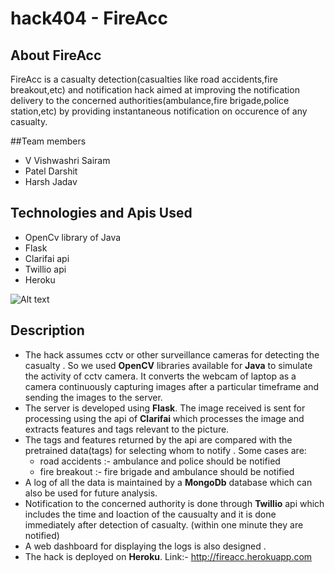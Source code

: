 # hack404 - FireAcc

## About FireAcc
FireAcc is a casualty detection(casualties like road accidents,fire breakout,etc) and notification hack aimed at improving the notification delivery to the concerned authorities(ambulance,fire brigade,police station,etc) by providing instantaneous notification on occurence of any casualty.
  
##Team members
- V Vishwashri Sairam
- Patel Darshit
- Harsh Jadav
  
## Technologies and Apis Used
- OpenCv library of Java
- Flask
- Clarifai api
- Twillio api
- Heroku 
  
![Alt text](/relative/path/to/img.jpg?raw=true "Optional Title")

## Description 
- The hack assumes cctv or other surveillance cameras for detecting the casualty . So we used **OpenCV** libraries available for **Java** to simulate
the activity of cctv camera. It converts the webcam of laptop as a camera continuously capturing images after a particular timeframe and 
sending the images to the server.
- The server is developed using  **Flask**. The image received is sent for processing using the api of **Clarifai** which  processes the 
image and extracts features and tags relevant to the picture.
- The tags and features returned by the api are compared with the pretrained data(tags) for selecting whom to notify . Some cases are:
    * road accidents :- ambulance and police should be notified
    * fire breakout :- fire brigade and ambulance should be notified
- A log of all the data is maintained by a **MongoDb** database which can also be used for future analysis.
- Notification  to the concerned authority is done through **Twillio** api which includes the time and loaction of the causualty and it is done immediately after detection of casualty. (within one minute they are notified)
- A web dashboard for displaying the logs is also designed .
- The hack is deployed on **Heroku**. Link:- http://fireacc.herokuapp.com
